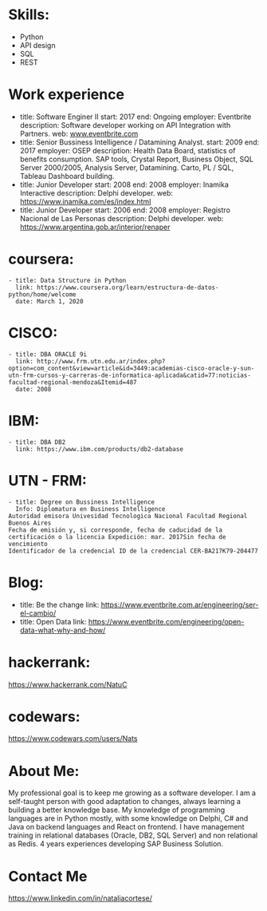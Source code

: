# Skills:

 - Python
 - API design
 - SQL
 - REST

# Work experience

 - title: Software Enginer II
   start: 2017
   end: Ongoing
   employer: Eventbrite
   description: Software developer working on API Integration with Partners. 
   web: www.eventbrite.com
 - title: Senior Bussiness Intelligence / Datamining Analyst.
   start: 2009
   end: 2017
   employer: OSEP
   description: Health Data Board, statistics of benefits consumption. SAP tools, Crystal Report, Business Object, SQL Server 2000/2005, Analysis Server, Datamining. Carto, PL / SQL, Tableau Dashboard building.
 - title: Junior Developer
   start: 2008
   end: 2008
   employer: Inamika Interactive
   description: Delphi developer.
   web: https://www.inamika.com/es/index.html
 - title: Junior Developer
   start: 2006
   end: 2008
   employer: Registro Nacional de Las Personas
   description: Delphi developer.
   web: https://www.argentina.gob.ar/interior/renaper

# coursera:

    - title: Data Structure in Python
      link: https://www.coursera.org/learn/estructura-de-datos-python/home/welcome
      date: March 1, 2020

# CISCO:

    - title: DBA ORACLE 9i
      link: http://www.frm.utn.edu.ar/index.php?option=com_content&view=article&id=3449:academias-cisco-oracle-y-sun-utn-frm-cursos-y-carreras-de-informatica-aplicada&catid=77:noticias-facultad-regional-mendoza&Itemid=487
      date: 2008
# IBM:

    - title: DBA DB2
      link: https://www.ibm.com/products/db2-database
      
# UTN - FRM: 

    - title: Degree on Bussiness Intelligence
      Info: Diplomatura en Business Intelligence
    Autoridad emisora Univesidad Tecnologica Nacional Facultad Regional Buenos Aires
    Fecha de emisión y, si corresponde, fecha de caducidad de la certificación o la licencia Expedición: mar. 2017Sin fecha de vencimiento
    Identificador de la credencial ID de la credencial CER-BA217K79-204477
      
# Blog:
   - title: Be the change
     link: <url> https://www.eventbrite.com.ar/engineering/ser-el-cambio/ </url>
   - title: Open Data
     link: https://www.eventbrite.com/engineering/open-data-what-why-and-how/

# hackerrank:
   https://www.hackerrank.com/NatuC
# codewars:
   https://www.codewars.com/users/Nats

# About Me:
  My professional goal is to keep me growing as a software developer. I am a self-taught person with good adaptation to changes, always learning a building a better knowledge base.
  My knowledge of programming languages are in Python mostly, with some knowledge on Delphi, C# and Java on backend languages and React on frontend.
  I have management training in relational databases (Oracle, DB2, SQL Server) and non relational as Redis.
  4 years experiences developing SAP Business Solution.

# Contact Me
https://www.linkedin.com/in/nataliacortese/
